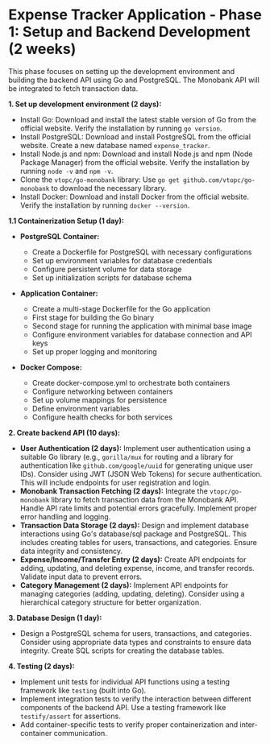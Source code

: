 # Expense Tracker Application - Phase 1: Setup and Backend Development (2 weeks)

This phase focuses on setting up the development environment and building the backend API using Go and PostgreSQL.  The Monobank API will be integrated to fetch transaction data.

**1. Set up development environment (2 days):**

*   Install Go: Download and install the latest stable version of Go from the official website.  Verify the installation by running `go version`.
*   Install PostgreSQL: Download and install PostgreSQL from the official website.  Create a new database named `expense_tracker`.
*   Install Node.js and npm: Download and install Node.js and npm (Node Package Manager) from the official website. Verify the installation by running `node -v` and `npm -v`.
*   Clone the `vtopc/go-monobank` library: Use `go get github.com/vtopc/go-monobank` to download the necessary library.
*   Install Docker: Download and install Docker from the official website. Verify the installation by running `docker --version`.

**1.1 Containerization Setup (1 day):**

*   **PostgreSQL Container:**
    - Create a Dockerfile for PostgreSQL with necessary configurations
    - Set up environment variables for database credentials
    - Configure persistent volume for data storage
    - Set up initialization scripts for database schema

*   **Application Container:**
    - Create a multi-stage Dockerfile for the Go application
    - First stage for building the Go binary
    - Second stage for running the application with minimal base image
    - Configure environment variables for database connection and API keys
    - Set up proper logging and monitoring

*   **Docker Compose:**
    - Create docker-compose.yml to orchestrate both containers
    - Configure networking between containers
    - Set up volume mappings for persistence
    - Define environment variables
    - Configure health checks for both services

**2. Create backend API (10 days):**

*   **User Authentication (2 days):**  Implement user authentication using a suitable Go library (e.g., `gorilla/mux` for routing and a library for authentication like `github.com/google/uuid` for generating unique user IDs).  Consider using JWT (JSON Web Tokens) for secure authentication.  This will include endpoints for user registration and login.
*   **Monobank Transaction Fetching (2 days):** Integrate the `vtopc/go-monobank` library to fetch transaction data from the Monobank API.  Handle API rate limits and potential errors gracefully.  Implement proper error handling and logging.
*   **Transaction Data Storage (2 days):** Design and implement database interactions using Go's database/sql package and PostgreSQL.  This includes creating tables for users, transactions, and categories.  Ensure data integrity and consistency.
*   **Expense/Income/Transfer Entry (2 days):** Create API endpoints for adding, updating, and deleting expense, income, and transfer records.  Validate input data to prevent errors.
*   **Category Management (2 days):** Implement API endpoints for managing categories (adding, updating, deleting).  Consider using a hierarchical category structure for better organization.

**3. Database Design (1 day):**

*   Design a PostgreSQL schema for users, transactions, and categories.  Consider using appropriate data types and constraints to ensure data integrity.  Create SQL scripts for creating the database tables.

**4. Testing (2 days):**

*   Implement unit tests for individual API functions using a testing framework like `testing` (built into Go).
*   Implement integration tests to verify the interaction between different components of the backend API.  Use a testing framework like `testify/assert` for assertions.
*   Add container-specific tests to verify proper containerization and inter-container communication.
